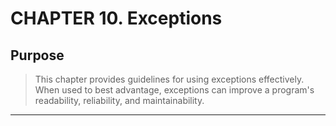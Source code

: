 # CHAPTER 10. Exceptions

## Purpose

> This chapter provides guidelines for using exceptions effectively.
> When used to best advantage, exceptions can improve a program's readability, reliability, and maintainability.



***